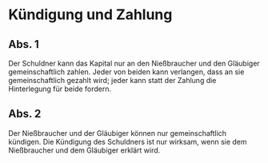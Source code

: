 # Kündigung und Zahlung



## Abs. 1

 Der Schuldner kann das Kapital nur an den Nießbraucher und den Gläubiger gemeinschaftlich zahlen. Jeder von beiden kann verlangen, dass an sie gemeinschaftlich gezahlt wird; jeder kann statt der Zahlung die Hinterlegung für beide fordern.

## Abs. 2

 Der Nießbraucher und der Gläubiger können nur gemeinschaftlich kündigen. Die Kündigung des Schuldners ist nur wirksam, wenn sie dem Nießbraucher und dem Gläubiger erklärt wird. 

